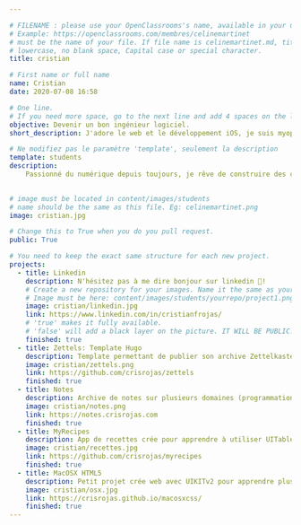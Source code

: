 ```yaml
---

# FILENAME : please use your OpenClassrooms's name, available in your url.
# Example: https://openclassrooms.com/membres/celinemartinet
# must be the name of your file. If file name is celinemartinet.md, title is celinemartinet.
# lowercase, no blank space, Capital case or special character.
title: cristian

# First name or full name
name: Cristian
date: 2020-07-08 16:58

# One line.
# If you need more space, go to the next line and add 4 spaces on the left, as in 'description'.
objective: Devenir un bon ingénieur logiciel.
short_description: J'adore le web et le développement iOS, je suis myope et j'aime la confiture de lait (gnom gnom!)

# Ne modifiez pas le paramètre 'template', seulement la description
template: students
description:
    Passionné du numérique depuis toujours, je rêve de construire des choses dont les gens puissent tomber amoureaux.
   

# image must be located in content/images/students
# name should be the same as this file. Eg: celinemartinet.png
image: cristian.jpg

# Change this to True when you do you pull request.
public: True

# You need to keep the exact same structure for each new project.
projects:
  - title: Linkedin
    description: N'hésitez pas à me dire bonjour sur linkedin 👋!
    # Create a new repository for your images. Name it the same as your nickname and profile picture.
    # Image must be here: content/images/students/yourrepo/project1.png
    image: cristian/linkedin.jpg
    link: https://www.linkedin.com/in/cristianfrojas/
    # 'true' makes it fully available.
    # 'false' will add a black layer on the picture. IT WILL BE PUBLIC!
    finished: true
  - title: Zettels: Template Hugo
    description: Template permettant de publier son archive Zettelkasten en ligne (wikilinks, backlinks, transclusion de cotenu, recherche avec fuse.js...)
    image: cristian/zettels.png
    link: https://github.com/crisrojas/zettels
    finished: true
  - title: Notes
    description: Archive de notes sur plusieurs domaines (programmation, biologie, etc...) crée avec Zettels et Hugo
    image: cristian/notes.png
    link: https://notes.crisrojas.com
    finished: true
  - title: MyRecipes
    description: App de recettes crée pour apprendre à utiliser UITable
    image: cristian/recettes.jpg
    link: https://github.com/crisrojas/myrecipes
    finished: true 
  - title: MacOSX HTML5
    description: Petit projet crée web avec UIKITv2 pour apprendre plus sur l'intégration des maquettes
    image: cristian/osx.jpg
    link: https://crisrojas.github.io/macosxcss/
    finished: true  
---
```

